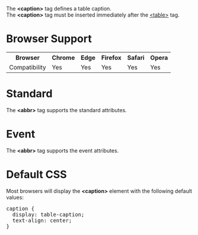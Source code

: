 The <b>&lt;caption&gt;</b> tag defines a table caption.
<br>
The <b>&lt;caption&gt;</b> tag must be inserted immediately after the <a href="table.md">&lt;table&gt;</a> tag.
<h1>Browser Support</h1>
<table class="ws-table-all notranslate">
  <tr>
    <th>Browser</th>
    <th>Chrome</th>
    <th>Edge</th>
    <th>Firefox</th>
    <th>Safari</th>
    <th>Opera</th>
  </tr>
  <tr>
    <td>Compatibility</td>
    <td>Yes</td>
    <td>Yes</td>
    <td>Yes</td>
    <td>Yes</td>
    <td>Yes</td>
  </tr>
</table>
<h1>Standard</h1>
The <b>&lt;abbr&gt;</b> tag supports the standard attributes.
<h1>Event</h1>
The <b>&lt;abbr&gt;</b> tag supports the event attributes.
<h1>Default CSS</h1>
Most browsers will display the <b>&lt;caption&gt;</b> element with the following default values:
<pre>
caption {
  display: table-caption;
  text-align: center;
}
</pre>
